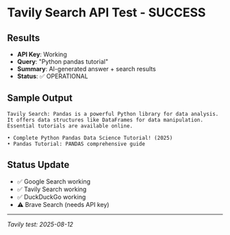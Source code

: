 # Tavily Search API Test - SUCCESS

## Results
- **API Key**: Working  
- **Query**: "Python pandas tutorial"
- **Summary**: AI-generated answer + search results
- **Status**: ✅ OPERATIONAL

## Sample Output
```
Tavily Search: Pandas is a powerful Python library for data analysis. 
It offers data structures like DataFrames for data manipulation. 
Essential tutorials are available online.

• Complete Python Pandas Data Science Tutorial! (2025)
• Pandas Tutorial: PANDAS comprehensive guide
```

## Status Update
- ✅ Google Search working
- ✅ Tavily Search working  
- ✅ DuckDuckGo working
- ⚠️ Brave Search (needs API key)

---
*Tavily test: 2025-08-12*
